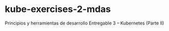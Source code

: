 # kube-exercises-2-mdas
Principios y herramientas de desarrollo Entregable 3 – Kubernetes (Parte II)
